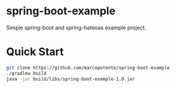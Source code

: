 spring-boot-example
===================

Simple spring-boot and spring-hateoas example project.

Quick Start
===========
```bash
git clone https://github.com/marcopotento/spring-boot-example
./gradlew build
java -jar build/libs/spring-boot-example-1.0.jar
```

